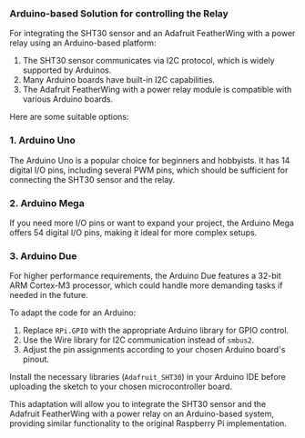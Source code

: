 ### Arduino-based Solution for controlling the Relay

For integrating the SHT30 sensor and an Adafruit FeatherWing with a power relay using an Arduino-based platform:

1. The SHT30 sensor communicates via I2C protocol, which is widely supported by Arduinos.
2. Many Arduino boards have built-in I2C capabilities.
3. The Adafruit FeatherWing with a power relay module is compatible with various Arduino boards.

Here are some suitable options:

### 1. Arduino Uno

The Arduino Uno is a popular choice for beginners and hobbyists. It has 14 digital I/O pins, including several PWM pins, which should be sufficient for connecting the SHT30 sensor and the relay.

### 2. Arduino Mega

If you need more I/O pins or want to expand your project, the Arduino Mega offers 54 digital I/O pins, making it ideal for more complex setups.

### 3. Arduino Due

For higher performance requirements, the Arduino Due features a 32-bit ARM Cortex-M3 processor, which could handle more demanding tasks if needed in the future.

To adapt the code for an Arduino:

1. Replace `RPi.GPIO` with the appropriate Arduino library for GPIO control.
2. Use the Wire library for I2C communication instead of `smbus2`.
3. Adjust the pin assignments according to your chosen Arduino board's pinout.

Install the necessary libraries (`Adafruit_SHT30`) in your Arduino IDE before uploading the sketch to your chosen microcontroller board.

This adaptation will allow you to integrate the SHT30 sensor and the Adafruit FeatherWing with a power relay on an Arduino-based system, providing similar functionality to the original Raspberry Pi implementation.
